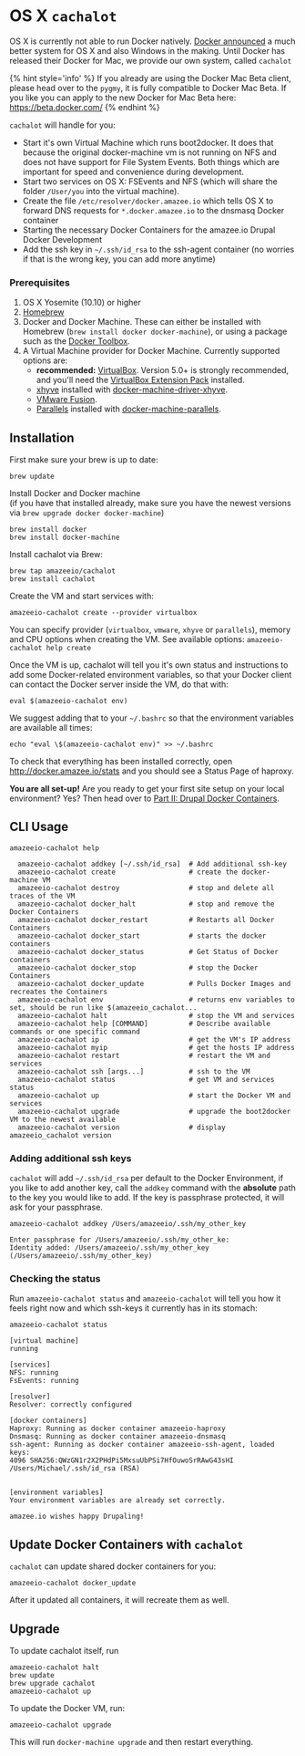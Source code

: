 # OS X `cachalot`

<!-- toc -->

 OS X is currently not able to run Docker natively. [Docker announced](https://blog.docker.com/2016/03/docker-for-mac-windows-beta/) a much better system for OS X and also Windows in the making. Until Docker has released their Docker for Mac, we provide our own system, called `cachalot`

{% hint style='info' %}
If you already are using the Docker Mac Beta client, please head over to the `pygmy`, it is fully compatible to Docker Mac Beta. If you like you can apply to the new Docker for Mac Beta here: https://beta.docker.com/
{% endhint %}


`cachalot` will handle for you:
* Start it's own Virtual Machine which runs boot2docker. It does that because the original docker-machine vm is not running on NFS and does not have support for File System Events. Both things which are important for speed and convenience during development.
* Start two services on OS X: FSEvents and NFS (which will share the folder `/User/you` into the virtual machine).
* Create the file `/etc/resolver/docker.amazee.io` which tells OS X to forward DNS requests for `*.docker.amazee.io` to the dnsmasq Docker container
* Starting the necessary Docker Containers for the amazee.io Drupal Docker Development
* Add the ssh key in `~/.ssh/id_rsa` to the ssh-agent container (no worries if that is the wrong key, you can add more anytime)

### Prerequisites

1. OS X Yosemite (10.10) or higher
1. [Homebrew](https://github.com/Homebrew/homebrew)
1. Docker and Docker Machine. These can either be installed with Homebrew (`brew install docker docker-machine`), or using a package such as the [Docker Toolbox](https://www.docker.com/products/docker-toolbox).
1. A Virtual Machine provider for Docker Machine. Currently supported options are:
    * **recommended:** [VirtualBox](https://www.virtualbox.org). Version 5.0+ is strongly recommended, and you'll need the [VirtualBox Extension Pack](https://www.virtualbox.org/wiki/Downloads) installed.
    * [xhyve](http://www.xhyve.org/) installed with [docker-machine-driver-xhyve](https://github.com/zchee/docker-machine-driver-xhyve#install).
    * [VMware Fusion](http://www.vmware.com/products/fusion).
    * [Parallels](https://www.parallels.com/products/desktop/) installed with [docker-machine-parallels](https://github.com/Parallels/docker-machine-parallels).

## Installation

First make sure your brew is up to date:

    brew update

Install Docker and Docker machine  
(if you have that installed already, make sure you have the newest versions via `brew upgrade docker docker-machine`)

    brew install docker
    brew install docker-machine

Install cachalot via Brew:

    brew tap amazeeio/cachalot
    brew install cachalot

Create the VM and start services with:

    amazeeio-cachalot create --provider virtualbox

You can specify provider (`virtualbox`, `vmware`, `xhyve` or `parallels`), memory and CPU options when creating the VM. See available options: `amazeeio-cachalot help create`

Once the VM is up, cachalot will tell you it's own status and instructions to add some Docker-related environment variables, so that your Docker client can contact the Docker server inside the VM, do that with:

    eval $(amazeeio-cachalot env)

We suggest adding that to your `~/.bashrc` so that the environment variables are available all times:

    echo "eval \$(amazeeio-cachalot env)" >> ~/.bashrc

To check that everything has been installed correctly, open http://docker.amazee.io/stats and you should see a Status Page of haproxy.

**You are all set-up!** Are you ready to get your first site setup on your local environment? Yes? Then head over to [Part II: Drupal Docker Containers](drupal_site_containers.md).

## CLI Usage

```
amazeeio-cachalot help

  amazeeio-cachalot addkey [~/.ssh/id_rsa]  # Add additional ssh-key
  amazeeio-cachalot create                  # create the docker-machine VM
  amazeeio-cachalot destroy                 # stop and delete all traces of the VM
  amazeeio-cachalot docker_halt             # stop and remove the Docker Containers
  amazeeio-cachalot docker_restart          # Restarts all Docker Containers
  amazeeio-cachalot docker_start            # starts the docker containers
  amazeeio-cachalot docker_status           # Get Status of Docker containers
  amazeeio-cachalot docker_stop             # stop the Docker Containers
  amazeeio-cachalot docker_update           # Pulls Docker Images and recreates the Containers
  amazeeio-cachalot env                     # returns env variables to set, should be run like $(amazeeio_cachalot...
  amazeeio-cachalot halt                    # stop the VM and services
  amazeeio-cachalot help [COMMAND]          # Describe available commands or one specific command
  amazeeio-cachalot ip                      # get the VM's IP address
  amazeeio-cachalot myip                    # get the hosts IP address
  amazeeio-cachalot restart                 # restart the VM and services
  amazeeio-cachalot ssh [args...]           # ssh to the VM
  amazeeio-cachalot status                  # get VM and services status
  amazeeio-cachalot up                      # start the Docker VM and services
  amazeeio-cachalot upgrade                 # upgrade the boot2docker VM to the newest available
  amazeeio-cachalot version                 # display amazeeio_cachalot version
```

### Adding additional ssh keys

`cachalot` will add `~/.ssh/id_rsa` per default to the Docker Environment, if you like to add another key, call the `addkey` command with the **absolute** path to the key you would like to add. If the key is passphrase protected, it will ask for your passphrase.

    amazeeio-cachalot addkey /Users/amazeeio/.ssh/my_other_key

    Enter passphrase for /Users/amazeeio/.ssh/my_other_ke:
    Identity added: /Users/amazeeio/.ssh/my_other_key (/Users/amazeeio/.ssh/my_other_key)

### Checking the status

Run `amazeeio-cachalot status` and `amazeeio-cachalot` will tell you how it feels right now and which ssh-keys it currently has in its stomach:

    amazeeio-cachalot status

    [virtual machine]
    running

    [services]
    NFS: running
    FsEvents: running

    [resolver]
    Resolver: correctly configured

    [docker containers]
    Haproxy: Running as docker container amazeeio-haproxy
    Dnsmasq: Running as docker container amazeeio-dnsmasq
    ssh-agent: Running as docker container amazeeio-ssh-agent, loaded keys:
    4096 SHA256:QWzGN1r2X2PHdPi5MxsuUbPSi7HfOuwoSrRAwG43sHI /Users/Michael/.ssh/id_rsa (RSA)


    [environment variables]
    Your environment variables are already set correctly.

    amazee.io wishes happy Drupaling!

## Update Docker Containers with `cachalot`

`cachalot` can update shared docker containers for you:

    amazeeio-cachalot docker_update

After it updated all containers, it will recreate them as well.

## Upgrade

To update cachalot itself, run

    amazeeio-cachalot halt
    brew update
    brew upgrade cachalot
    amazeeio-cachalot up

To update the Docker VM, run:

    amazeeio-cachalot upgrade

This will run `docker-machine upgrade` and then restart everything.
